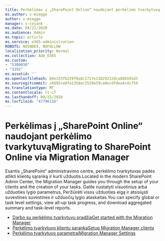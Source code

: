 ```yaml
---
title: Perkėlimas į „SharePoint Online“ naudojant perkėlimo tvarkytuvą
ms.author: v-miegge
author: v-miegge
manager: v-cojank
ms.date: 04/21/2020
ms.audience: Admin
ms.topic: article
ms.service: o365-administration
ROBOTS: NOINDEX, NOFOLLOW
localization_priority: Normal
ms.collection: Adm_O365
ms.custom:
- "5300030"
- "3192"
ms.assetid: ''
ms.openlocfilehash: b9e333fb229f0a8c1717e11829232dca80b591d3
ms.sourcegitcommit: c6692ce0fa1358ec3529e59ca0ecdfdea4cdc759
ms.translationtype: MT
ms.contentlocale: lt-LT
ms.lasthandoff: 09/15/2020
ms.locfileid: "47796116"
---
```

# <a name="migrating-to-sharepoint-online-via-migration-manager"></a><span data-ttu-id="c73ae-102">Perkėlimas į „SharePoint Online“ naudojant perkėlimo tvarkytuvą</span><span class="sxs-lookup"><span data-stu-id="c73ae-102">Migrating to SharePoint Online via Migration Manager</span></span>

<span data-ttu-id="c73ae-103">Esantis „SharePoint“ administravimo centre, perkėlimo tvarkytuvas padės atlikti klientų sąranką ir kurti užduotis.</span><span class="sxs-lookup"><span data-stu-id="c73ae-103">Located in the modern SharePoint Admin Center, the Migration Manager guides you through the setup of your clients and the creation of your tasks.</span></span> <span data-ttu-id="c73ae-104">Galite nustatyti visuotinius arba užduoties lygio parametrus, Peržiūrėti visos užduoties eigą ir atsisiųsti suvestines suvestines ir užduočių lygio ataskaitas.</span><span class="sxs-lookup"><span data-stu-id="c73ae-104">You can specify global or task level settings, view all-up task progress, and download aggregated summary and task-level reports.</span></span>

* [<span data-ttu-id="c73ae-105">Darbo su perkėlimo tvarkytuvu pradžia</span><span class="sxs-lookup"><span data-stu-id="c73ae-105">Get started with the Migration Manager</span></span>](https://docs.microsoft.com/sharepointmigration/mm-get-started)
* [<span data-ttu-id="c73ae-106">Perkėlimo tvarkytuvo klientų sąranka</span><span class="sxs-lookup"><span data-stu-id="c73ae-106">Setup Migration Manager clients</span></span>](https://docs.microsoft.com/sharepointmigration/mm-setup-clients)
* [<span data-ttu-id="c73ae-107">Perkėlimo tvarkytuvo parametrai</span><span class="sxs-lookup"><span data-stu-id="c73ae-107">Migration Manager Settings</span></span>](https://docs.microsoft.com/sharepointmigration/mm-settings)